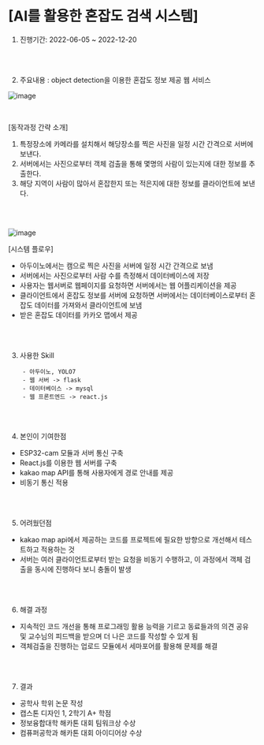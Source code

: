 # [AI를 활용한 혼잡도 검색 시스템]

1. 진행기간: 2022-06-05 ~ 2022-12-20 

<br>
<br>

2. 주요내용 : object detection을 이용한 혼잡도 정보 제공 웹 서비스

![image](https://github.com/kimdozzi/ps_python/assets/95005061/e28b8d4b-d7d2-4e11-bd8b-b2b68c615dfb)

<br>

[동작과정 간략 소개]
1. 특정장소에 카메라를 설치해서 해당장소를 찍은 사진을 일정 시간 간격으로 서버에 보낸다.
2. 서버에서는 사진으로부터 객체 검출을 통해 몇명의 사람이 있는지에 대한 정보를 추출한다.
3. 해당 지역이 사람이 많아서 혼잡한지 또는 적은지에 대한 정보를 클라이언트에 보낸다.

<br>
<br>

![image](https://github.com/kimdozzi/ps_python/assets/95005061/741b4821-748e-429e-8fe3-d13c7fbd893d)

[시스템 플로우]
- 아두이노에서는 캠으로 찍은 사진을 서버에 일정 시간 간격으로 보냄
- 서버에서는 사진으로부터 사람 수를 측정해서 데이터베이스에 저장
- 사용자는 웹서버로 웹페이지를 요청하면 서버에서는 웹 어플리케이션을 제공
- 클라이언트에서 혼잡도 정보를 서버에 요청하면 서버에서는 데이터베이스로부터 혼잡도 데이터를 가져와서 클라이언트에 보냄
- 받은 혼잡도 데이터를 카카오 맵에서 제공

<br>
<br>


3. 사용한 Skill
```
    - 아두이노, YOLO7
    - 웹 서버 -> flask
    - 데이터베이스 -> mysql
    - 웹 프론트엔드 -> react.js
```

<br>
<br>


4. 본인이 기여한점
- ESP32-cam 모듈과 서버 통신 구축
- React.js를 이용한 웹 서버를 구축
- kakao map API를 통해 사용자에게 경로 안내를 제공
- 비동기 통신 적용


<br>
<br>

5. 어려웠던점
- kakao map api에서 제공하는 코드를 프로젝트에 필요한 방향으로 개선해서 테스트하고 적용하는 것
- 서버는 여러 클라이언트로부터 받는 요청을 비동기 수행하고, 이 과정에서 객체 검출을 동시에 진행하다 보니 충돌이 발생

<br>
<br>

6. 해결 과정
- 지속적인 코드 개선을 통해 프로그래밍 활용 능력을 기르고 동료들과의 의견 공유 및 교수님의 피드백을 받으며 더 나은 코드를 작성할 수 있게 됨
- 객체검출을 진행하는 업로드 모듈에서 세마포어를 활용해 문제를 해결
   
<br>
<br>

7. 결과
- 공학사 학위 논문 작성
- 캡스톤 디자인 1, 2학기 A+ 학점
- 정보융합대학 해카톤 대회 팀워크상 수상
- 컴퓨퍼공학과 해카톤 대회 아이디어상 수상


